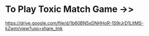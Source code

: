 # To Play Toxic Match Game ->>
https://drive.google.com/file/d/1b60BN5xDNHHoR-1S9rJrD1LltMS-kZwm/view?usp=share_link

